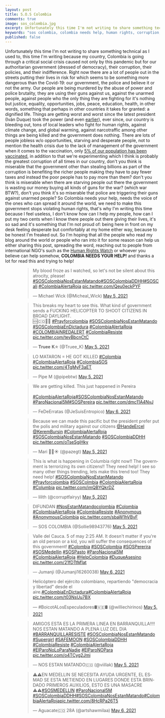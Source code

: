 ```yaml
---
layout: post
title: S.O.S Colombia
comments: true
image: sos_colombia.jpg
excerpt: Unfortunately this time I'm not writing to share something technical as I used to, this time I'm writing because my country, Colombia is going through a critical social crisis caused not only by this pandemic but for our authoritarian government (dressed of democracy), their corruption, their policies, and their indifference.
keywords: "sos colombia, colombia needs help, human rights, corruption, ivan duque, alvaro uribe"
published: false
---
```


Unfortunately this time I'm not writing to share something technical as I used to, this time I'm writing because my country, Colombia is going through a critical social crisis caused not only by this pandemic but for our authoritarian government (dressed of democracy), their corruption, their policies, and their indifference. Right now there are a lot of people out in the streets putting their lives in risk for which seems to be something more dangerous than the Covid-19: our government, the police and believe it or not the army. Our people are being murdered by the abuse of power and police brutality, they are using their guns against us, against the unarmed people, against people who the only thing they are fighting for it's nothing but justice, equality, opportunities, jobs, peace, education, health, in other words, something that perhaps in other countries it takes for granted: a dignified life. Things are getting worst and worst since the latest president (Iván Duque) took the power (and even [earlier](https://www.theguardian.com/global-development/2021/feb/19/colombia-farc-tribunal-false-positives)), ever since, our country is bleeding out, tons of local leaders who fight for human rights, against climate change, and global warming, against narcotraffic among other things are being killed and the government does nothing. There are lots of people jobless w/o opportunities, starving and desperate people, not to mention the health crisis due to the lack of management of the government when it comes to the vaccination, only [5% of our population has been vaccinated](https://graphics.reuters.com/world-coronavirus-tracker-and-maps/countries-and-territories/colombia/), in addition to that we're experimenting which I think is probably the greatest corruption of all times in our country, don't you think is miserable that the government other than stealing billions as part of the corruption is benefiting the richer people making they have to pay fewer taxes and instead the poor people has to pay more than them? don't you think is miserable when there are starving people out there the government is wasting our money buying all kinds of guns for the war? (which war BTW?), don't you think it's so miserable that police are triggering their guns against unarmed people? So Colombia needs your help, needs the voice of the ones who can spread it around the world, we need to make this government stops violating human rights, that's why I'm writing this time because I feel useless, I don't know how can I help my people, how can I put my two cents when I know there people out there giving their lives, it's so sad and it's something that I'm not proud of: being here in front on my desk feeling desperate but comfortably at my home either way, because to be honest I'm freaked out. So I'm hoping that all the people who read my blog around the world or people who ran into it for some reason can help us either sharing this post, spreading the word, reaching out to people from international NGO's such as the [Human Rights Watch](https://www.hrw.org/) or whoever you believe can help somehow, **COLOMBIA NEEDS YOUR HELP!** and thanks a lot for read this and trying to help!

<div style="margin-left:10%"> 

<blockquote class="twitter-tweet"><p lang="en" dir="ltr">My blood froze as I watched, so let&#39;s not be silent about this atrocity, please! <a href="https://twitter.com/hashtag/SOSColombiaNosEstanMatando?src=hash&amp;ref_src=twsrc%5Etfw">#SOSColombiaNosEstanMatando</a><a href="https://twitter.com/hashtag/SOSColombiaDDHH?src=hash&amp;ref_src=twsrc%5Etfw">#SOSColombiaDDHH</a><a href="https://twitter.com/hashtag/SOSCali?src=hash&amp;ref_src=twsrc%5Etfw">#SOSCali</a> <a href="https://twitter.com/hashtag/ColombiaAlertaRoja?src=hash&amp;ref_src=twsrc%5Etfw">#ColombiaAlertaRoja</a> <a href="https://t.co/Qeu0eckPYF">pic.twitter.com/Qeu0eckPYF</a></p>&mdash; Michael Wick (@Micheal_Wick) <a href="https://twitter.com/Micheal_Wick/status/1390049924524478465?ref_src=twsrc%5Etfw">May 5, 2021</a></blockquote> <script async src="https://platform.twitter.com/widgets.js" charset="utf-8"></script>

<blockquote class="twitter-tweet"><p lang="en" dir="ltr">This breaks my heart to see this. What kind of government sends a FUCKING HELICOPTER TO SHOOT CITIZENS IN BROAD DAYLIGHT.<br>🆘🇨🇴🙏🏽 <a href="https://twitter.com/hashtag/Prayforcolombia?src=hash&amp;ref_src=twsrc%5Etfw">#Prayforcolombia</a> <a href="https://twitter.com/hashtag/SOSColombiaNosEstanMatando?src=hash&amp;ref_src=twsrc%5Etfw">#SOSColombiaNosEstanMatando</a> <a href="https://twitter.com/hashtag/SOSColombiaEnDictadura?src=hash&amp;ref_src=twsrc%5Etfw">#SOSColombiaEnDictadura</a> <a href="https://twitter.com/hashtag/ColombiaAlertaRoja?src=hash&amp;ref_src=twsrc%5Etfw">#ColombiaAlertaRoja</a> <a href="https://twitter.com/hashtag/COLOMBIAINREDALERT?src=hash&amp;ref_src=twsrc%5Etfw">#COLOMBIAINREDALERT</a> <a href="https://twitter.com/hashtag/ColombiaResiste?src=hash&amp;ref_src=twsrc%5Etfw">#ColombiaResiste</a> <a href="https://t.co/tevBbcnCtC">pic.twitter.com/tevBbcnCtC</a></p>&mdash; 𝐓𝐫𝐮𝐞𝐞 𝐊✯ (@Truee_K) <a href="https://twitter.com/Truee_K/status/1390006293516197894?ref_src=twsrc%5Etfw">May 5, 2021</a></blockquote> <script async src="https://platform.twitter.com/widgets.js" charset="utf-8"></script>

<blockquote class="twitter-tweet"><p lang="en" dir="ltr">LO MATARON = HE GOT KILLED <a href="https://twitter.com/hashtag/Colombia?src=hash&amp;ref_src=twsrc%5Etfw">#Colombia</a> <a href="https://twitter.com/hashtag/ColombiaAlertaRoja?src=hash&amp;ref_src=twsrc%5Etfw">#ColombiaAlertaRoja</a> <a href="https://twitter.com/hashtag/ColombiaSOS?src=hash&amp;ref_src=twsrc%5Etfw">#ColombiaSOS</a> <a href="https://t.co/4TgMyF3aET">pic.twitter.com/4TgMyF3aET</a></p>&mdash; Pipe M (@pipebtw) <a href="https://twitter.com/pipebtw/status/1390072621782376454?ref_src=twsrc%5Etfw">May 5, 2021</a></blockquote> <script async src="https://platform.twitter.com/widgets.js" charset="utf-8"></script>

<blockquote class="twitter-tweet"><p lang="en" dir="ltr">We are getting killed. This just happened in Pereira<br><br> <a href="https://twitter.com/hashtag/ColombiaAlertaRoja?src=hash&amp;ref_src=twsrc%5Etfw">#ColombiaAlertaRoja</a><a href="https://twitter.com/hashtag/SOSColombiaNosEstanMatando?src=hash&amp;ref_src=twsrc%5Etfw">#SOSColombiaNosEstanMatando</a> <br> <a href="https://twitter.com/hashtag/ParoNacional5M?src=hash&amp;ref_src=twsrc%5Etfw">#ParoNacional5M</a><a href="https://twitter.com/hashtag/SOSPereira?src=hash&amp;ref_src=twsrc%5Etfw">#SOSPereira</a> <a href="https://t.co/dmc11A4NvJ">pic.twitter.com/dmc11A4NvJ</a></p>&mdash; FeDeErratas (@JeSuisEntropico) <a href="https://twitter.com/JeSuisEntropico/status/1390119123003363334?ref_src=twsrc%5Etfw">May 6, 2021</a></blockquote> <script async src="https://platform.twitter.com/widgets.js" charset="utf-8"></script>

<blockquote class="twitter-tweet"><p lang="en" dir="ltr">Because we can made this pacific but the president prefer put the polis and military against our citizens <a href="https://twitter.com/HandeErcel?ref_src=twsrc%5Etfw">@HandeErcel</a> <a href="https://twitter.com/KeremBursin?ref_src=twsrc%5Etfw">@KeremBursin</a> <a href="https://twitter.com/hashtag/ColombiaAlertaRoja?src=hash&amp;ref_src=twsrc%5Etfw">#ColombiaAlertaRoja</a> <a href="https://twitter.com/hashtag/SOSColombiaNosEstanMatando?src=hash&amp;ref_src=twsrc%5Etfw">#SOSColombiaNosEstanMatando</a> <a href="https://twitter.com/hashtag/SOSColombiaDDHH?src=hash&amp;ref_src=twsrc%5Etfw">#SOSColombiaDDHH</a> <a href="https://t.co/oTseSgiHky">pic.twitter.com/oTseSgiHky</a></p>&mdash; Mari 🤍🌈☀️ (@pazegt) <a href="https://twitter.com/pazegt/status/1390077649675030529?ref_src=twsrc%5Etfw">May 5, 2021</a></blockquote> <script async src="https://platform.twitter.com/widgets.js" charset="utf-8"></script>

<blockquote class="twitter-tweet"><p lang="en" dir="ltr">This is what is happening in Columbia right now!! The government is terrorizing its own citizens!! They need help! I see so many other things trending, lets make this trend too! They need help! <a href="https://twitter.com/hashtag/SOSColombiaNosEstanMatando?src=hash&amp;ref_src=twsrc%5Etfw">#SOSColombiaNosEstanMatando</a> <a href="https://twitter.com/hashtag/Prayforcolombia?src=hash&amp;ref_src=twsrc%5Etfw">#Prayforcolombia</a> <a href="https://twitter.com/hashtag/SOSColmbia?src=hash&amp;ref_src=twsrc%5Etfw">#SOSColmbia</a> <a href="https://twitter.com/hashtag/ColombiaAlertaRoja?src=hash&amp;ref_src=twsrc%5Etfw">#ColombiaAlertaRoja</a> <a href="https://twitter.com/hashtag/Columbia?src=hash&amp;ref_src=twsrc%5Etfw">#Columbia</a> <a href="https://t.co/imQBYQkrDZ">pic.twitter.com/imQBYQkrDZ</a></p>&mdash; lilith (@corruptfairyy) <a href="https://twitter.com/corruptfairyy/status/1390076140182704131?ref_src=twsrc%5Etfw">May 5, 2021</a></blockquote> <script async src="https://platform.twitter.com/widgets.js" charset="utf-8"></script>

<blockquote class="twitter-tweet"><p lang="en" dir="ltr">DIFUNDAN <a href="https://twitter.com/hashtag/NosEstanMatandocolombia?src=hash&amp;ref_src=twsrc%5Etfw">#NosEstanMatandocolombia</a> <a href="https://twitter.com/hashtag/Colombia?src=hash&amp;ref_src=twsrc%5Etfw">#Colombia</a> <a href="https://twitter.com/hashtag/ColombiaAlertaRoja?src=hash&amp;ref_src=twsrc%5Etfw">#ColombiaAlertaRoja</a> <a href="https://twitter.com/hashtag/ColombiaResiste?src=hash&amp;ref_src=twsrc%5Etfw">#ColombiaResiste</a> <a href="https://twitter.com/hashtag/Anonymous?src=hash&amp;ref_src=twsrc%5Etfw">#Anonymous</a> <a href="https://twitter.com/hashtag/AnonymousColombia?src=hash&amp;ref_src=twsrc%5Etfw">#AnonymousColombia</a> <a href="https://t.co/sbaW1hVBvF">pic.twitter.com/sbaW1hVBvF</a></p>&mdash; SOS COLOMBIA (@Sollie98943776) <a href="https://twitter.com/Sollie98943776/status/1390092464501972997?ref_src=twsrc%5Etfw">May 5, 2021</a></blockquote> <script async src="https://platform.twitter.com/widgets.js" charset="utf-8"></script>

<blockquote class="twitter-tweet"><p lang="en" dir="ltr">Valle del Cauca. 5 of may 2:25 AM. It doesn&#39;t matter if you&#39;re an old person or a kid, you will suffer the consequences of this government! <a href="https://twitter.com/hashtag/Colombia?src=hash&amp;ref_src=twsrc%5Etfw">#Colombia</a> <a href="https://twitter.com/hashtag/SOSColombia?src=hash&amp;ref_src=twsrc%5Etfw">#SOSColombia</a> <a href="https://twitter.com/hashtag/SOSPererira?src=hash&amp;ref_src=twsrc%5Etfw">#SOSPererira</a> <a href="https://twitter.com/hashtag/SOSMedell%C3%ADn?src=hash&amp;ref_src=twsrc%5Etfw">#SOSMedellín</a> <a href="https://twitter.com/hashtag/SOSPasto?src=hash&amp;ref_src=twsrc%5Etfw">#SOSPasto</a> <a href="https://twitter.com/hashtag/ParoNacional5M?src=hash&amp;ref_src=twsrc%5Etfw">#ParoNacional5M</a> <a href="https://twitter.com/hashtag/ColombiaAlertaRoja?src=hash&amp;ref_src=twsrc%5Etfw">#ColombiaAlertaRoja</a> <a href="https://twitter.com/hashtag/HelpColombia?src=hash&amp;ref_src=twsrc%5Etfw">#HelpColombia</a> <a href="https://twitter.com/hashtag/DuqueAsesino?src=hash&amp;ref_src=twsrc%5Etfw">#DuqueAsesino</a> <a href="https://t.co/21fDTtM1at">pic.twitter.com/21fDTtM1at</a></p>&mdash; Jumanji (@Jumanji16260038) <a href="https://twitter.com/Jumanji16260038/status/1390126384241168387?ref_src=twsrc%5Etfw">May 6, 2021</a></blockquote> <script async src="https://platform.twitter.com/widgets.js" charset="utf-8"></script>

<blockquote class="twitter-tweet"><p lang="es" dir="ltr">Helicóptero del ejército colombiano, repartiendo &quot;democracia y libertad&quot; desde el aire.<a href="https://twitter.com/hashtag/ColombiaEnDictadura?src=hash&amp;ref_src=twsrc%5Etfw">#ColombiaEnDictadura</a><a href="https://twitter.com/hashtag/ColombiaAlertaRoja?src=hash&amp;ref_src=twsrc%5Etfw">#ColombiaAlertaRoja</a> <a href="https://t.co/t03NsUu7BX">pic.twitter.com/t03NsUu7BX</a></p>&mdash; #BoicotALosEspeculadores🛢️🇻🇪🛢️ (@williechirinos) <a href="https://twitter.com/williechirinos/status/1390028035856945158?ref_src=twsrc%5Etfw">May 5, 2021</a></blockquote> <script async src="https://platform.twitter.com/widgets.js" charset="utf-8"></script>

<blockquote class="twitter-tweet"><p lang="es" dir="ltr">AMIGOS ESTA ES LA PRIMERA LINEA EN BARRANQUILLA‼️‼️ NOS ESTAN MATANDO A PLENA LUZ DEL DIA <a href="https://twitter.com/hashtag/BARRANQUILLARESISTE?src=hash&amp;ref_src=twsrc%5Etfw">#BARRANQUILLARESISTE</a> <a href="https://twitter.com/hashtag/SOSColombiaNosEstanMatando?src=hash&amp;ref_src=twsrc%5Etfw">#SOSColombiaNosEstanMatando</a> <a href="https://twitter.com/hashtag/Supergirl?src=hash&amp;ref_src=twsrc%5Etfw">#Supergirl</a> <a href="https://twitter.com/hashtag/SAFEMOON?src=hash&amp;ref_src=twsrc%5Etfw">#SAFEMOON</a> <a href="https://twitter.com/hashtag/SOSColombiaDDHH?src=hash&amp;ref_src=twsrc%5Etfw">#SOSColombiaDDHH</a> <a href="https://twitter.com/hashtag/ColombiaResiste?src=hash&amp;ref_src=twsrc%5Etfw">#ColombiaResiste</a> <a href="https://twitter.com/hashtag/ColombiaAlertaRoja?src=hash&amp;ref_src=twsrc%5Etfw">#ColombiaAlertaRoja</a> <a href="https://twitter.com/hashtag/ElParoNoLoParaNadie?src=hash&amp;ref_src=twsrc%5Etfw">#ElParoNoLoParaNadie</a> <a href="https://twitter.com/hashtag/ElParoNOPara?src=hash&amp;ref_src=twsrc%5Etfw">#ElParoNOPara</a> <a href="https://t.co/o4TCyg2Jmi">pic.twitter.com/o4TCyg2Jmi</a></p>&mdash; NOS ESTAN MATANDO🇨🇴 (@viillak) <a href="https://twitter.com/viillak/status/1390022543487246339?ref_src=twsrc%5Etfw">May 5, 2021</a></blockquote> <script async src="https://platform.twitter.com/widgets.js" charset="utf-8"></script>

<blockquote class="twitter-tweet"><p lang="es" dir="ltr">⚠️⚠️EN MEDELLIN SE NECESITA AYUDA URGENTE, EL ESMAD SE ESTA METIENDO EN LUGARES DONDE ESTA BRINDADO PRIMEROS AUXILIOS, ESTO ES UNA MASACRE ⚠️⚠️<a href="https://twitter.com/hashtag/SOSMEDELLIN?src=hash&amp;ref_src=twsrc%5Etfw">#SOSMEDELLIN</a> <a href="https://twitter.com/hashtag/ParoNacional5M?src=hash&amp;ref_src=twsrc%5Etfw">#ParoNacional5M</a> <a href="https://twitter.com/hashtag/SOSColombiaDDHH?src=hash&amp;ref_src=twsrc%5Etfw">#SOSColombiaDDHH</a><a href="https://twitter.com/hashtag/SOSColombiaNosEstanMatando?src=hash&amp;ref_src=twsrc%5Etfw">#SOSColombiaNosEstanMatando</a><a href="https://twitter.com/hashtag/ColombiaAlertaRoja?src=hash&amp;ref_src=twsrc%5Etfw">#ColombiaAlertaRoja</a><a href="https://t.co/8HcRPa26T5">pic.twitter.com/8HcRPa26T5</a></p>&mdash; Aguacate🇨🇴 28A (@artshawmilaa) <a href="https://twitter.com/artshawmilaa/status/1390116196960415745?ref_src=twsrc%5Etfw">May 6, 2021</a></blockquote> <script async src="https://platform.twitter.com/widgets.js" charset="utf-8"></script>

</div>
